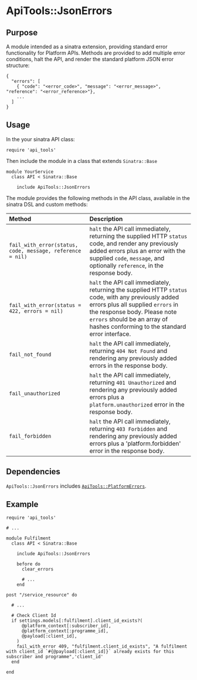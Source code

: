 # ApiTools::JsonErrors

## Purpose

A module intended as a sinatra extension, providing standard error functionality for Platform APIs. Methods are provided to add multiple error conditions, halt the API, and render the standard platform JSON error structure:

    {
      "errors": [
        { "code": "<error_code>", "message": "<error_message>", "reference": "<error_reference>"},
        ...
      ]
    }

## Usage

In the your sinatra API class:

    require 'api_tools'

Then include the module in a class that extends `Sinatra::Base`

    module YourService
      class API < Sinatra::Base

        include ApiTools::JsonErrors

The module provides the following methods in the API class, available in the sinatra DSL and custom methods:

| Method   | Description   |
|:---------|:--------------|
| `fail_with_error(status, code, message, reference = nil)` | `halt` the API call immediately, returning the supplied HTTP `status` code, and render any previously added errors plus an error with the supplied `code`, `message`, and optionally `reference`, in the response body. |
| `fail_with_error(status = 422, errors = nil)` | `halt` the API call immediately, returning the supplied HTTP `status` code, with any previously added errors plus all supplied `errors` in the response body. Please note `errors` should be an array of hashes conforming to the standard error interface. |
| `fail_not_found` | `halt` the API call immediately, returning `404 Not Found` and rendering any previously added errors in the response body. |
| `fail_unauthorized` | `halt` the API call immediately, returning `401 Unauthorized` and rendering any previously added errors plus a `platform.unauthorized` error in the response body. |
| `fail_forbidden` | `halt` the API call immediately, returning `403 Forbidden` and rendering any previously added errors plus a 'platform.forbidden' error in the response body. |

## Dependencies

`ApiTools::JsonErrors` includes [`ApiTools::PlatformErrors`](platform_errors.md).

## Example

    require 'api_tools'

    # ...

    module Fulfilment
      class API < Sinatra::Base

        include ApiTools::JsonErrors

        before do
          clear_errors

          # ...
        end

    post "/service_resource" do

      # ...

      # Check Client Id
      if settings.models[:fulfilment].client_id_exists?(
          @platform_context[:subscriber_id],
          @platform_context[:programme_id],
          @payload[:client_id],
        )
        fail_with_error 409, "fulfilment.client_id_exists", "A fulfilment with client_id `#{@payload[:client_id]}` already exists for this subscriber and programme",'client_id'
      end

    end
